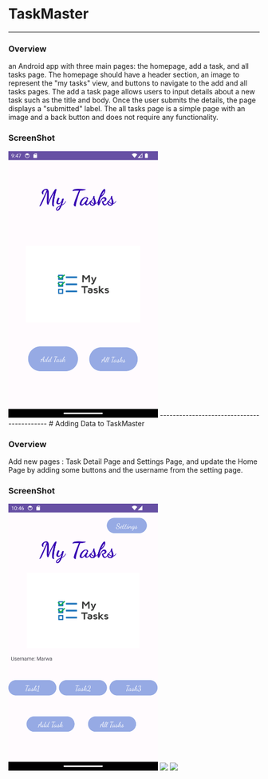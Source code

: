 # TaskMaster 
------------------------------------
### Overview
an Android app with three main pages: the homepage, add a task, and all tasks page.
The homepage should have a header section, an image to represent the "my tasks" view, and buttons to navigate to the add and all tasks pages. The add a task page allows users to input details about a new task such as the title and body. Once the user submits the details, the page displays a "submitted" label. The all tasks page is a simple page with an image and a back button and does not require any functionality.
### ScreenShot
<img src="screenshots/screenshot.png" width="300">
-------------------------------------------
# Adding Data to TaskMaster 

### Overview
Add new pages : Task Detail Page and Settings Page, and update the Home Page by
adding some buttons and the username from the setting page.
### ScreenShot
<div>
<img src="screenshots/screenshotLab27.png" width="300">
<img src="screenshots/screenshotLab27a.png" width="300">
<img src="screenshots/screenshotLab27b.png" width="300">
</div>
